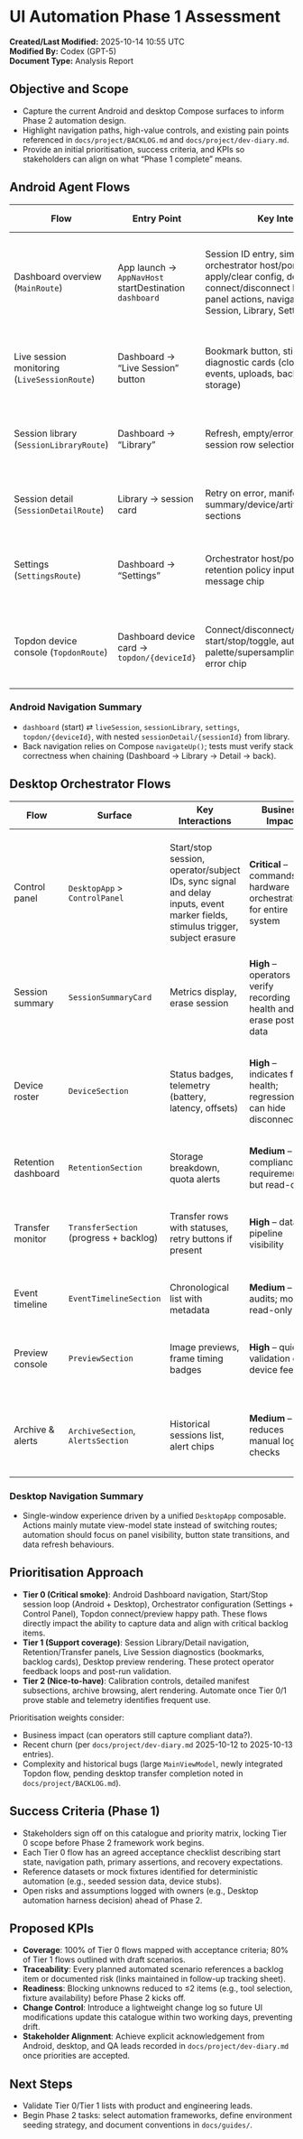 # UI Automation Phase 1 Assessment

**Created/Last Modified:** 2025-10-14 10:55 UTC  
**Modified By:** Codex (GPT-5)  
**Document Type:** Analysis Report

## Objective and Scope

- Capture the current Android and desktop Compose surfaces to inform Phase 2 automation design.
- Highlight navigation paths, high-value controls, and existing pain points referenced in `docs/project/BACKLOG.md` and
  `docs/project/dev-diary.md`.
- Provide an initial prioritisation, success criteria, and KPIs so stakeholders can align on what “Phase 1 complete”
  means.

## Android Agent Flows

| Flow                                         | Entry Point                                            | Key Interactions                                                                                                                                                                                              | Business Impact                                                                                     | Regression Notes                                                                                                                                                                                     |
|----------------------------------------------|--------------------------------------------------------|---------------------------------------------------------------------------------------------------------------------------------------------------------------------------------------------------------------|-----------------------------------------------------------------------------------------------------|------------------------------------------------------------------------------------------------------------------------------------------------------------------------------------------------------|
| Dashboard overview (`MainRoute`)             | App launch → `AppNavHost` startDestination `dashboard` | Session ID entry, simulation toggle, orchestrator host/port/TLS inputs, apply/clear config, device connect/disconnect buttons, calibration panel actions, navigation chips to Live Session, Library, Settings | **High** – gate for all operator tasks; misbehaviour blocks data capture and hardware orchestration | Frequent platform churn noted in `docs/project/dev-diary.md` (2025-10-12 entries) increases risk of slips; complex state (`MainViewModel`) flagged as refactor priority in `docs/project/BACKLOG.md` |
| Live session monitoring (`LiveSessionRoute`) | Dashboard → “Live Session” button                      | Bookmark button, stimulus trigger, diagnostic cards (clock, encoder, device events, uploads, backlog, recoveries, storage)                                                                                    | **High** – primary recording feedback loop; regressions can hide capture failures                   | Upload/backlog telemetry still evolving; need smoke tests to ensure cards render and actions fire without crashes                                                                                    |
| Session library (`SessionLibraryRoute`)      | Dashboard → “Library”                                  | Refresh, empty/error/loading branches, session row selection                                                                                                                                                  | **Medium** – operators audit recordings; regressions mostly degrade productivity                    | Recent gaps around manifest loading captured in dev diary; priorities lower than live capture but still require navigation smoke                                                                     |
| Session detail (`SessionDetailRoute`)        | Library → session card                                 | Retry on error, manifest summary/device/artifact/event/bookmark sections                                                                                                                                      | **Medium** – necessary for audit/export tasks, but less time-critical                               | Manifest parsing sensitive to data changes; ensure UI does not crash on missing sections                                                                                                             |
| Settings (`SettingsRoute`)                   | Dashboard → “Settings”                                 | Orchestrator host/port/TLS toggles, retention policy inputs, apply buttons, message chip                                                                                                                      | **High** – misconfiguration blocks orchestration; retention applies safety limits                   | Backlog emphasises retention automation; ensure fields persist and buttons unlock only when valid                                                                                                    |
| Topdon device console (`TopdonRoute`)        | Dashboard device card → `topdon/{deviceId}`            | Connect/disconnect/refresh, preview start/stop/toggle, auto-connect switch, palette/supersampling menus, FPS slider, error chip                                                                               | **High** for thermal capture field exercises                                                        | Recent additions (dev diary 2025-10-12) imply volatile code paths; automation should guard navigation, preview toggles, and error handling                                                           |

### Android Navigation Summary

- `dashboard` (start) ⇄ `liveSession`, `sessionLibrary`, `settings`, `topdon/{deviceId}`, with nested
  `sessionDetail/{sessionId}` from library.
- Back navigation relies on Compose `navigateUp()`; tests must verify stack correctness when chaining (Dashboard →
  Library → Detail → back).

## Desktop Orchestrator Flows

| Flow                | Surface                                | Key Interactions                                                                                                               | Business Impact                                                        | Regression Notes                                                                                                                         |
|---------------------|----------------------------------------|--------------------------------------------------------------------------------------------------------------------------------|------------------------------------------------------------------------|------------------------------------------------------------------------------------------------------------------------------------------|
| Control panel       | `DesktopApp` > `ControlPanel`          | Start/stop session, operator/subject IDs, sync signal and delay inputs, event marker fields, stimulus trigger, subject erasure | **Critical** – commands hardware orchestration for entire system       | Backlog lists end-to-end soaks and sync accuracy as critical; automation should ensure primary buttons remain enabled/disabled correctly |
| Session summary     | `SessionSummaryCard`                   | Metrics display, erase session                                                                                                 | **High** – operators verify recording health and erase post-run data   | Erase restricted to completed sessions; guard for regressions in enablement logic                                                        |
| Device roster       | `DeviceSection`                        | Status badges, telemetry (battery, latency, offsets)                                                                           | **High** – indicates fleet health; regressions can hide disconnections | Device list fed by network updates; UI smoke should ensure render without crashes when list empty, connected, or mixed                   |
| Retention dashboard | `RetentionSection`                     | Storage breakdown, quota alerts                                                                                                | **Medium** – compliance requirement but read-only                      | Ensure large datasets do not break layout; no active controls                                                                            |
| Transfer monitor    | `TransferSection` (progress + backlog) | Transfer rows with statuses, retry buttons if present                                                                          | **High** – data pipeline visibility                                    | Transfer reliability is active backlog item; verify UI surfaces states and buttons stay responsive                                       |
| Event timeline      | `EventTimelineSection`                 | Chronological list with metadata                                                                                               | **Medium** – aids audits; mostly read-only                             | Ensure long lists remain scrollable and format consistent                                                                                |
| Preview console     | `PreviewSection`                       | Image previews, frame timing badges                                                                                            | **High** – quick validation of device feeds                            | Needs guard rails for missing/invalid frames; ensure placeholder renders                                                                 |
| Archive & alerts    | `ArchiveSection`, `AlertsSection`      | Historical sessions list, alert chips                                                                                          | **Medium** – reduces manual log checks                                 | Validate empty/non-empty states so automation can catch regressions in data bindings                                                     |

### Desktop Navigation Summary

- Single-window experience driven by a unified `DesktopApp` composable. Actions mainly mutate view-model state instead
  of switching routes; automation should focus on panel visibility, button state transitions, and data refresh
  behaviours.

## Prioritisation Approach

- **Tier 0 (Critical smoke)**: Android Dashboard navigation, Start/Stop session loop (Android + Desktop), Orchestrator
  configuration (Settings + Control Panel), Topdon connect/preview happy path. These flows directly impact the ability
  to capture data and align with critical backlog items.
- **Tier 1 (Support coverage)**: Session Library/Detail navigation, Retention/Transfer panels, Live Session
  diagnostics (bookmarks, backlog cards), Desktop preview rendering. These protect operator feedback loops and post-run
  validation.
- **Tier 2 (Nice-to-have)**: Calibration controls, detailed manifest subsections, archive browsing, alert rendering.
  Automate once Tier 0/1 prove stable and telemetry identifies frequent use.

Prioritisation weights consider:

- Business impact (can operators still capture compliant data?).
- Recent churn (per `docs/project/dev-diary.md` 2025-10-12 to 2025-10-13 entries).
- Complexity and historical bugs (large `MainViewModel`, newly integrated Topdon flow, pending desktop transfer
  completion noted in `docs/project/BACKLOG.md`).

## Success Criteria (Phase 1)

- Stakeholders sign off on this catalogue and priority matrix, locking Tier 0 scope before Phase 2 framework work
  begins.
- Each Tier 0 flow has an agreed acceptance checklist describing start state, navigation path, primary assertions, and
  recovery expectations.
- Reference datasets or mock fixtures identified for deterministic automation (e.g., seeded session data, device stubs).
- Open risks and assumptions logged with owners (e.g., Desktop automation harness decision) ahead of Phase 2.

## Proposed KPIs

- **Coverage**: 100% of Tier 0 flows mapped with acceptance criteria; 80% of Tier 1 flows outlined with draft scenarios.
- **Traceability**: Every planned automated scenario references a backlog item or documented risk (links maintained in
  follow-up tracking sheet).
- **Readiness**: Blocking unknowns reduced to ≤2 items (e.g., tool selection, fixture availability) before Phase 2 kicks
  off.
- **Change Control**: Introduce a lightweight change log so future UI modifications update this catalogue within two
  working days, preventing drift.
- **Stakeholder Alignment**: Achieve explicit acknowledgement from Android, desktop, and QA leads recorded in
  `docs/project/dev-diary.md` once priorities are accepted.

## Next Steps

- Validate Tier 0/Tier 1 lists with product and engineering leads.
- Begin Phase 2 tasks: select automation frameworks, define environment seeding strategy, and document conventions in
  `docs/guides/`.
